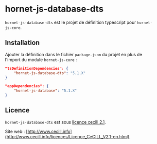 # hornet-js-database-dts

`hornet-js-database-dts` est le projet de définition typescript pour `hornet-js-core`.


## Installation

Ajouter la définition dans le fichier `package.json` du projet en plus de l'import du module `hornet-js-core` :

```json
"tsDefinitionDependencies": {
    "hornet-js-database-dts": "5.1.X"
}

"appDependencies": {
    "hornet-js-database": "5.1.X"
}
```

## Licence

`hornet-js-database-dts` est sous [licence cecill 2.1](./LICENSE.md).

Site web : [http://www.cecill.info](http://www.cecill.info/licences/Licence_CeCILL_V2.1-en.html)
